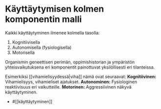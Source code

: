 # Käyttäytymisen kolmen komponentin malli

Kaikki käyttäytyminen ilmenee kolmella tasolla:
1. Kognitiivisella
2. Autonomisella (fysiologisella)
3. Motorisella

Organismin geneettisen perimän, oppimishistorian ja ympäristön yhteisvaikutuksena eri komponentit painottuvat yksilöllisesti eri tilanteissa.

Esimerkiksi [[vihamielisyydessä|viha]] nämä ovat seuraavat:
__Kognitiivinen:__
Vihamielisyys, vihamieliset ajatukset.
__Autonominen:__
Fysiologinen reaktiivisuus eri vaikutteille.
__Motorinen:__
Aggressiivinen näkyvä käyttäytyminen.


- #[[käyttäytyminen]]
